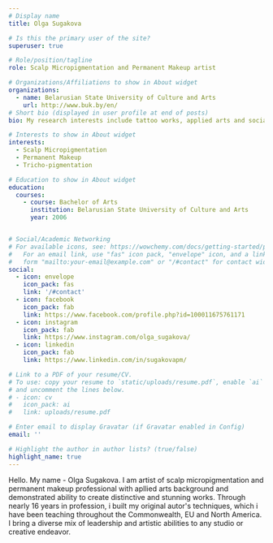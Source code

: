 ```yaml
---
# Display name
title: Olga Sugakova

# Is this the primary user of the site?
superuser: true

# Role/position/tagline
role: Scalp Micropigmentation and Permanent Makeup artist

# Organizations/Affiliations to show in About widget
organizations:
  - name: Belarusian State University of Culture and Arts
    url: http://www.buk.by/en/
# Short bio (displayed in user profile at end of posts)
bio: My research interests include tattoo works, applied arts and social media marketing.

# Interests to show in About widget
interests:
  - Scalp Micropigmentation
  - Permanent Makeup
  - Tricho-pigmentation

# Education to show in About widget
education:
  courses:
    - course: Bachelor of Arts
      institution: Belarusian State University of Culture and Arts
      year: 2006


# Social/Academic Networking
# For available icons, see: https://wowchemy.com/docs/getting-started/page-builder/#icons
#   For an email link, use "fas" icon pack, "envelope" icon, and a link in the
#   form "mailto:your-email@example.com" or "/#contact" for contact widget.
social:
  - icon: envelope
    icon_pack: fas
    link: '/#contact'
  - icon: facebook
    icon_pack: fab
    link: https://www.facebook.com/profile.php?id=100011675761171
  - icon: instagram
    icon_pack: fab
    link: https://www.instagram.com/olga_sugakova/
  - icon: linkedin
    icon_pack: fab
    link: https://www.linkedin.com/in/sugakovapm/

# Link to a PDF of your resume/CV.
# To use: copy your resume to `static/uploads/resume.pdf`, enable `ai` icons in `params.toml`,
# and uncomment the lines below.
# - icon: cv
#   icon_pack: ai
#   link: uploads/resume.pdf

# Enter email to display Gravatar (if Gravatar enabled in Config)
email: ''

# Highlight the author in author lists? (true/false)
highlight_name: true
---
```


Hello. My name  - Olga Sugakova. I am artist of scalp micropigmentation and permanent makeup professional with apllied arts background and demonstrated ability to create distinctive and stunning works.
Through nearly 16 years in profession, i built my original autor's techniques, which i have been teaching throughout the Commonwealth, EU and North America. 
I bring a diverse mix of leadership and artistic abilities to any studio or creative endeavor.

